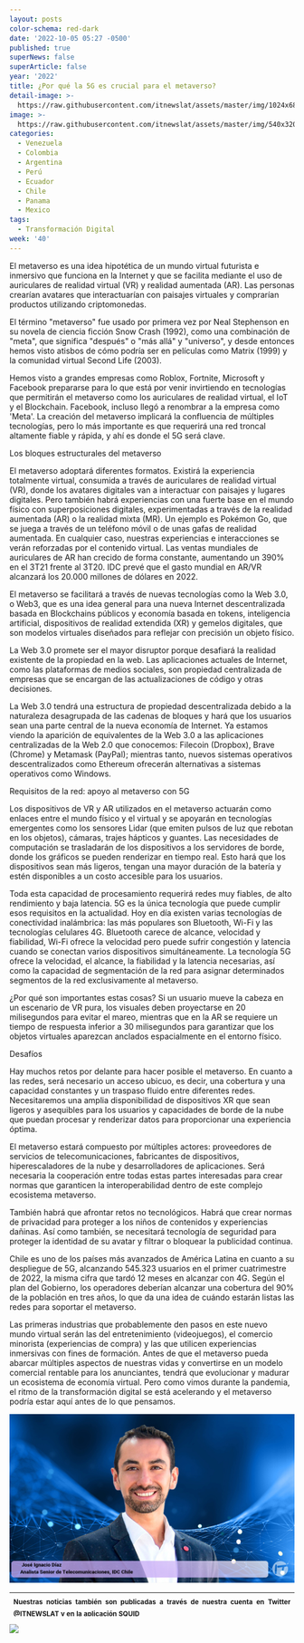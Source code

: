 ```yaml
---
layout: posts
color-schema: red-dark
date: '2022-10-05 05:27 -0500'
published: true
superNews: false
superArticle: false
year: '2022'
title: ¿Por qué la 5G es crucial para el metaverso?
detail-image: >-
  https://raw.githubusercontent.com/itnewslat/assets/master/img/1024x680/jose-diaz-g.jpg
image: >-
  https://raw.githubusercontent.com/itnewslat/assets/master/img/540x320/jose-diaz-p.jpg
categories:
  - Venezuela
  - Colombia
  - Argentina
  - Perú
  - Ecuador
  - Chile
  - Panama
  - Mexico
tags:
  - Transformación Digital
week: '40'
---
```

El metaverso es una idea hipotética de un mundo virtual futurista e inmersivo que funciona en la Internet y que se facilita mediante el uso de auriculares de realidad virtual (VR) y realidad aumentada (AR). Las personas crearían avatares que interactuarían con paisajes virtuales y comprarían productos utilizando criptomonedas.
 

El término "metaverso" fue usado por primera vez por Neal Stephenson en su novela de ciencia ficción Snow Crash (1992), como una combinación de "meta", que significa "después" o "más allá" y "universo", y desde entonces hemos visto atisbos de cómo podría ser en películas como Matrix (1999) y la comunidad virtual Second Life (2003).
 

Hemos visto a grandes empresas como Roblox, Fortnite, Microsoft y Facebook prepararse para lo que está por venir invirtiendo en tecnologías que permitirán el metaverso como los auriculares de realidad virtual, el IoT y el Blockchain. Facebook, incluso llegó a renombrar a la empresa como 'Meta'. La creación del metaverso implicará la confluencia de múltiples tecnologías, pero lo más importante es que requerirá una red troncal altamente fiable y rápida, y ahí es donde el 5G será clave.
 

Los bloques estructurales del metaverso
 

El metaverso adoptará diferentes formatos. Existirá la experiencia totalmente virtual, consumida a través de auriculares de realidad virtual (VR), donde los avatares digitales van a interactuar con paisajes y lugares digitales. Pero también habrá experiencias con una fuerte base en el mundo físico con superposiciones digitales, experimentadas a través de la realidad aumentada (AR) o la realidad mixta (MR). Un ejemplo es Pokémon Go, que se juega a través de un teléfono móvil o de unas gafas de realidad aumentada. En cualquier caso, nuestras experiencias e interacciones se verán reforzadas por el contenido virtual. Las ventas mundiales de auriculares de AR han crecido de forma constante, aumentando un 390% en el 3T21 frente al 3T20. IDC prevé que el gasto mundial en AR/VR alcanzará los 20.000 millones de dólares en 2022.
 

El metaverso se facilitará a través de nuevas tecnologías como la Web 3.0, o Web3, que es una idea general para una nueva Internet descentralizada basada en Blockchains públicos y economía basada en tokens, inteligencia artificial, dispositivos de realidad extendida (XR) y gemelos digitales, que son modelos virtuales diseñados para reflejar con precisión un objeto físico.
 

La Web 3.0 promete ser el mayor disruptor porque desafiará la realidad existente de la propiedad en la web. Las aplicaciones actuales de Internet, como las plataformas de medios sociales, son propiedad centralizada de empresas que se encargan de las actualizaciones de código y otras decisiones.
 

La Web 3.0 tendrá una estructura de propiedad descentralizada debido a la naturaleza desagrupada de las cadenas de bloques y hará que los usuarios sean una parte central de la nueva economía de Internet. Ya estamos viendo la aparición de equivalentes de la Web 3.0 a las aplicaciones centralizadas de la Web 2.0 que conocemos: Filecoin (Dropbox), Brave (Chrome) y Metamask (PayPal); mientras tanto, nuevos sistemas operativos descentralizados como Ethereum ofrecerán alternativas a sistemas operativos como Windows.
 

Requisitos de la red: apoyo al metaverso con 5G
 

Los dispositivos de VR y AR utilizados en el metaverso actuarán como enlaces entre el mundo físico y el virtual y se apoyarán en tecnologías emergentes como los sensores Lidar (que emiten pulsos de luz que rebotan en los objetos), cámaras, trajes hápticos y guantes. Las necesidades de computación se trasladarán de los dispositivos a los servidores de borde, donde los gráficos se pueden renderizar en tiempo real. Esto hará que los dispositivos sean más ligeros, tengan una mayor duración de la batería y estén disponibles a un costo accesible para los usuarios.
 

Toda esta capacidad de procesamiento requerirá redes muy fiables, de alto rendimiento y baja latencia. 5G es la única tecnología que puede cumplir esos requisitos en la actualidad. Hoy en día existen varias tecnologías de conectividad inalámbrica: las más populares son Bluetooth, Wi-Fi y las tecnologías celulares 4G. Bluetooth carece de alcance, velocidad y fiabilidad, Wi-Fi ofrece la velocidad pero puede sufrir congestión y latencia cuando se conectan varios dispositivos simultáneamente. La tecnología 5G ofrece la velocidad, el alcance, la fiabilidad y la latencia necesarias, así como la capacidad de segmentación de la red para asignar determinados segmentos de la red exclusivamente al metaverso.
 

¿Por qué son importantes estas cosas? Si un usuario mueve la cabeza en un escenario de VR pura, los visuales deben proyectarse en 20 milisegundos para evitar el mareo, mientras que en la AR se requiere un tiempo de respuesta inferior a 30 milisegundos para garantizar que los objetos virtuales aparezcan anclados espacialmente en el entorno físico.
 

Desafíos
 

Hay muchos retos por delante para hacer posible el metaverso. En cuanto a las redes, será necesario un acceso ubicuo, es decir, una cobertura y una capacidad constantes y un traspaso fluido entre diferentes redes. Necesitaremos una amplia disponibilidad de dispositivos XR que sean ligeros y asequibles para los usuarios y capacidades de borde de la nube que puedan procesar y renderizar datos para proporcionar una experiencia óptima.
 

El metaverso estará compuesto por múltiples actores: proveedores de servicios de telecomunicaciones, fabricantes de dispositivos, hiperescaladores de la nube y desarrolladores de aplicaciones. Será necesaria la cooperación entre todas estas partes interesadas para crear normas que garanticen la interoperabilidad dentro de este complejo ecosistema metaverso.
 

También habrá que afrontar retos no tecnológicos. Habrá que crear normas de privacidad para proteger a los niños de contenidos y experiencias dañinas. Así como también, se necesitará tecnología de seguridad para proteger la identidad de su avatar y filtrar o bloquear la publicidad continua.
 

Chile es uno de los países más avanzados de América Latina en cuanto a su despliegue de 5G, alcanzando 545.323 usuarios en el primer cuatrimestre de 2022, la misma cifra que tardó 12 meses en alcanzar con 4G. Según el plan del Gobierno, los operadores deberían alcanzar una cobertura del 90% de la población en tres años, lo que da una idea de cuándo estarán listas las redes para soportar el metaverso.
 

Las primeras industrias que probablemente den pasos en este nuevo mundo virtual serán las del entretenimiento (videojuegos), el comercio minorista (experiencias de compra) y las que utilicen experiencias inmersivas con fines de formación. Antes de que el metaverso pueda abarcar múltiples aspectos de nuestras vidas y convertirse en un modelo comercial rentable para los anunciantes, tendrá que evolucionar y madurar un ecosistema de economía virtual. Pero como vimos durante la pandemia, el ritmo de la transformación digital se está acelerando y el metaverso podría estar aquí antes de lo que pensamos.

![](https://raw.githubusercontent.com/itnewslat/assets/master/img/540x320/jose-diaz-p.jpg)

<table style="height: 42px;" width="569">
<tbody>
<tr>
<td style="text-align: justify;"><sub><strong>Nuestras noticias también son publicadas a través de nuestra cuenta en Twitter <a href="https://twitter.com/itnewslat?lang=es">@ITNEWSLAT</a> y en la aplicación <a href="https://squidapp.co/en/">SQUID</a></strong></sub></td>
</tr>
</tbody>
</table>

<img src="https://tracker.metricool.com/c3po.jpg?hash=56f88a41e39ab42c063cc51676587a04"/>